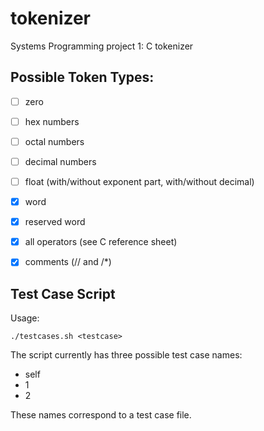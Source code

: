 # tokenizer
Systems Programming project 1: C tokenizer


Possible Token Types:
---------------------
* [ ] zero
* [ ] hex numbers
* [ ] octal numbers
* [ ] decimal numbers
* [ ] float (with/without exponent part, with/without decimal)
* [x] word
* [x] reserved word
* [x] all operators (see C reference sheet)
* [x] comments (// and /*)


Test Case Script
----------------
Usage:
    
    ./testcases.sh <testcase>
    
The script currently has three possible test case names:
* self
* 1
* 2

These names correspond to a test case file.
